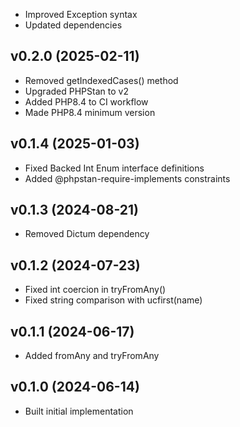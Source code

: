 * Improved Exception syntax
* Updated dependencies

## v0.2.0 (2025-02-11)
* Removed getIndexedCases() method
* Upgraded PHPStan to v2
* Added PHP8.4 to CI workflow
* Made PHP8.4 minimum version

## v0.1.4 (2025-01-03)
* Fixed Backed Int Enum interface definitions
* Added @phpstan-require-implements constraints

## v0.1.3 (2024-08-21)
* Removed Dictum dependency

## v0.1.2 (2024-07-23)
* Fixed int coercion in tryFromAny()
* Fixed string comparison with ucfirst(name)

## v0.1.1 (2024-06-17)
* Added fromAny and tryFromAny

## v0.1.0 (2024-06-14)
* Built initial implementation
